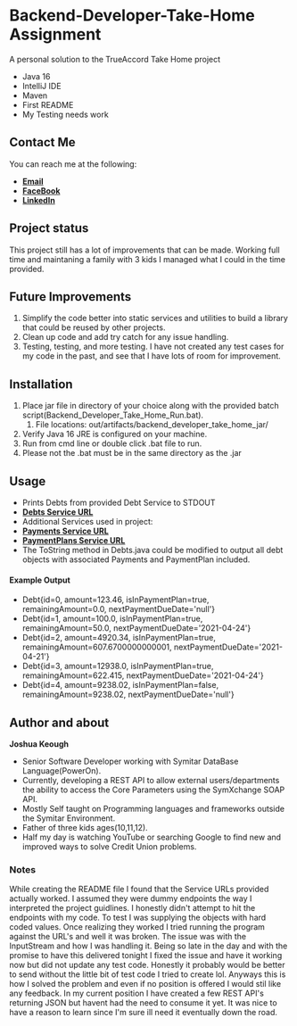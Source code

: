 


# Backend-Developer-Take-Home Assignment

A personal solution to the TrueAccord Take Home project
- Java 16
- IntelliJ IDE
- Maven
- First README
- My Testing needs work


## Contact Me
You can reach me at the following:
- **[Email](mailto:jkeough1987@live.com)** 
- **[FaceBook](https://www.facebook.com/Jkeough1987/)** 
- **[LinkedIn](https://www.linkedin.com/in/Jkeough1987/)** 

## Project status
This project still has a lot of improvements that can be made. Working full time and maintaning a family with 3 kids I managed what I could in the time provided.

## Future Improvements
1. Simplify the code better into static services and utilities to build a library that could be reused by other projects.
2. Clean up code and add try catch for any issue handling.
3. Testing, testing, and more testing. I have not created any test cases for my code in the past, and see that I have lots of room for improvement.

## Installation
1. Place jar file in directory of your choice along with the provided batch script(Backend_Developer_Take_Home_Run.bat).
   1. File locations: out/artifacts/backend_developer_take_home_jar/
2. Verify Java 16 JRE is configured on your machine. 
3. Run from cmd line or double click .bat file to run. 
4. Please not the .bat must be in the same directory as the .jar

## Usage
- Prints Debts from provided Debt Service to STDOUT
- **[Debts Service URL](https://my-json-server.typicode.com/druska/trueaccord-mock-payments-api/debts)**
- Additional Services used in project:
- **[Payments Service URL](https://my-json-server.typicode.com/druska/trueaccord-mock-payments-api/payments)**
- **[PaymentPlans Service URL](https://my-json-server.typicode.com/druska/trueaccord-mock-payments-api/payment_plans)**
- The ToString method in Debts.java could be modified to output all debt objects with associated Payments and PaymentPlan included. 
#### Example Output
- Debt{id=0, amount=123.46, isInPaymentPlan=true, remainingAmount=0.0, nextPaymentDueDate='null'}
- Debt{id=1, amount=100.0, isInPaymentPlan=true, remainingAmount=50.0, nextPaymentDueDate='2021-04-24'}
- Debt{id=2, amount=4920.34, isInPaymentPlan=true, remainingAmount=607.6700000000001, nextPaymentDueDate='2021-04-21'}
- Debt{id=3, amount=12938.0, isInPaymentPlan=true, remainingAmount=622.415, nextPaymentDueDate='2021-04-24'}
- Debt{id=4, amount=9238.02, isInPaymentPlan=false, remainingAmount=9238.02, nextPaymentDueDate='null'}



## Author and about
**Joshua Keough**
- Senior Software Developer working with Symitar DataBase Language(PowerOn).
- Currently, developing a REST API to allow external users/departments the ability to access the Core Parameters using the SymXchange SOAP API.
- Mostly Self taught on Programming languages and frameworks outside the Symitar Environment. 
- Father of three kids ages(10,11,12).
- Half my day is watching YouTube or searching Google to find new and improved ways to solve Credit Union problems. 

### Notes
While creating the README file I found that the Service URLs provided actually worked. I assumed they were dummy endpoints the way I interpreted the project guidlines.
I honestly didn't attempt to hit the endpoints with my code. To test I was supplying the objects with hard coded values. Once realizing they worked I tried running the program against the URL's and well it was broken. The issue was with the InputStream and how I was handling it. 
  Being so late in the day and with the promise to have this delivered tonight I fixed the issue and have it working now but did not update any test code. Honestly it probably would be better to send without the little bit of test code I tried to create lol. Anyways this is how I solved the problem and even if no position is offered I would stil like any feedback. In my current position I have created a few REST API's returning JSON but havent had the need to consume it yet. It was nice to have a reason to learn since I'm sure ill need it eventually down the road. 